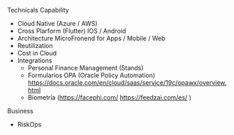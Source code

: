 Technicals Capability
- Cloud Native (Azure / AWS)
- Cross Plarform (Flutter) IOS / Android
- Architecture MicroFronend for Apps / Mobile / Web
- Reutilization
- Cost in Cloud
- Integrations
    - Personal Finance Management (Stands) 
    - Formularios OPA (Oracle Policy Automation) https://docs.oracle.com/en/cloud/saas/service/19c/opawx/overview.html
    - Biometría (https://facephi.com/ https://feedzai.com/es/ )


Business
- RiskOps